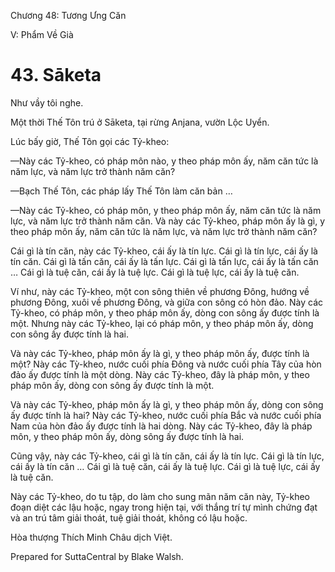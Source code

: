  

Chương 48: Tương Ưng Căn

V: Phẩm Về Già

# 43\. Sāketa

Như vầy tôi nghe.

Một thời Thế Tôn trú ở Sāketa, tại rừng Anjana, vườn Lộc Uyển.

Lúc bấy giờ, Thế Tôn gọi các Tỷ-kheo:

—Này các Tỷ-kheo, có pháp môn nào, y theo pháp môn ấy, năm căn tức là năm lực, và năm lực trở thành năm căn?

—Bạch Thế Tôn, các pháp lấy Thế Tôn làm căn bản …

—Này các Tỷ-kheo, có pháp môn, y theo pháp môn ấy, năm căn tức là năm lực, và năm lực trở thành năm căn. Và này các Tỷ-kheo, pháp môn ấy là gì, y theo pháp môn ấy, năm căn tức là năm lực, và năm lực trở thành năm căn?

Cái gì là tín căn, này các Tỷ-kheo, cái ấy là tín lực. Cái gì là tín lực, cái ấy là tín căn. Cái gì là tấn căn, cái ấy là tấn lực. Cái gì là tấn lực, cái ấy là tấn căn … Cái gì là tuệ căn, cái ấy là tuệ lực. Cái gì là tuệ lực, cái ấy là tuệ căn.

Ví như, này các Tỷ-kheo, một con sông thiên về phương Ðông, hướng về phương Ðông, xuôi về phương Ðông, và giữa con sông có hòn đảo. Này các Tỷ-kheo, có pháp môn, y theo pháp môn ấy, dòng con sông ấy được tính là một. Nhưng này các Tỷ-kheo, lại có pháp môn, y theo pháp môn ấy, dòng con sông ấy được tính là hai.

Và này các Tỷ-kheo, pháp môn ấy là gì, y theo pháp môn ấy, được tính là một? Này các Tỳ-kheo, nước cuối phía Ðông và nước cuối phía Tây của hòn đảo ấy được tính là một dòng. Này các Tỷ-kheo, đây là pháp môn, y theo pháp môn ấy, dòng con sông ấy được tính là một.

Và này các Tỷ-kheo, pháp môn ấy là gì, y theo pháp môn ấy, dòng con sông ấy được tính là hai? Này các Tỷ-kheo, nước cuối phía Bắc và nước cuối phía Nam của hòn đảo ấy được tính là hai dòng. Này các Tỷ-kheo, đây là pháp môn, y theo pháp môn ấy, dòng sông ấy được tính là hai.

Cũng vậy, này các Tỷ-kheo, cái gì là tín căn, cái ấy là tín lực. Cái gì là tín lực, cái ấy là tín căn … Cái gì là tuệ căn, cái ấy là tuệ lực. Cái gì là tuệ lực, cái ấy là tuệ căn.

Này các Tỷ-kheo, do tu tập, do làm cho sung mãn năm căn này, Tỷ-kheo đoạn diệt các lậu hoặc, ngay trong hiện tại, với thắng trí tự mình chứng đạt và an trú tâm giải thoát, tuệ giải thoát, không có lậu hoặc.

Hòa thượng Thích Minh Châu dịch Việt.

Prepared for SuttaCentral by Blake Walsh.
